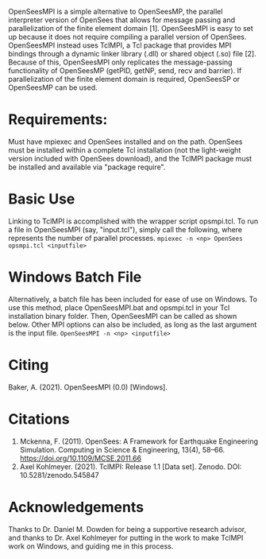 OpenSeesMPI is a simple alternative to OpenSeesMP, the parallel interpreter version of OpenSees that allows for message passing and parallelization of the finite element domain [1]. 
OpenSeesMPI is easy to set up because it does not require compiling a parallel version of OpenSees. 
OpenSeesMPI instead uses TclMPI, a Tcl package that provides MPI bindings through a dynamic linker library (.dll) or shared object (.so) file [2].
Because of this, OpenSeesMPI only replicates the message-passing functionality of OpenSeesMP (getPID, getNP, send, recv and barrier). 
If parallelization of the finite element domain is required, OpenSeesSP or OpenSeesMP can be used. 

# Requirements:
Must have mpiexec and OpenSees installed and on the path. OpenSees must be installed within a complete Tcl installation (not the light-weight version included with OpenSees download), and the TclMPI package must be installed and available via "package require".

# Basic Use
Linking to TclMPI is accomplished with the wrapper script opsmpi.tcl. To run a file in OpenSeesMPI (say, "input.tcl"), simply call the following, where <np> represents the number of parallel processes.
`
mpiexec -n <np> OpenSees opsmpi.tcl <inputfile> 
`

# Windows Batch File
Alternatively, a batch file has been included for ease of use on Windows. 
To use this method, place OpenSeesMPI.bat and opsmpi.tcl in your Tcl installation binary folder.
Then, OpenSeesMPI can be called as shown below. 
Other MPI options can also be included, as long as the last argument is the input file.
`
OpenSeesMPI -n <np> <inputfile>
`

# Citing
Baker, A. (2021). OpenSeesMPI (0.0) [Windows].

# Citations
1. Mckenna, F. (2011). OpenSees: A Framework for Earthquake Engineering Simulation. Computing in Science & Engineering, 13(4), 58–66. https://doi.org/10.1109/MCSE.2011.66
2. Axel Kohlmeyer. (2021). TclMPI: Release 1.1 [Data set]. Zenodo. DOI: 10.5281/zenodo.545847

# Acknowledgements
Thanks to Dr. Daniel M. Dowden for being a supportive research advisor, and thanks to Dr. Axel Kohlmeyer for putting in the work to make TclMPI work on Windows, and guiding me in this process.
